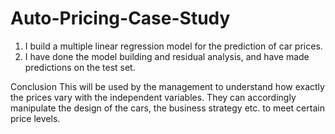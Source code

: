 # Auto-Pricing-Case-Study

1. I build a multiple linear regression model for the prediction of car prices.
2. I have done the model building and residual analysis, and have made predictions on the test set.

Conclusion
This will be used by the management to understand how exactly the prices vary with the independent variables. They can accordingly manipulate the design of the cars, the business 
   strategy etc. to meet certain price levels.

